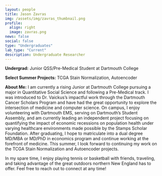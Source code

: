 ```yaml
---
layout: people
title: Jason Zavras
img: /assets/img/zavras_thumbnail.png
profile:
  align: right
  image: zavras.png
news: false
social: false
type: "Undergraduates"
lab_type: "Current"
description: Undergraduate Researcher
---
```

**Undergrad:** Junior QSS/Pre-Medical Student at Dartmouth College

**Select Summer Projects:** TCGA Stain Normalization, Autoencoder

**About Me:** I am currently a rising Junior at Dartmouth College pursuing a major in Quantitative Social Science and following a Pre-Medical track. I was introduced to Dr. Vaickus’s impactful work through the Dartmouth Cancer Scholars Program and have had the great opportunity to explore the intersection of medicine and computer science. On campus, I enjoy volunteering with Dartmouth EMS, serving on Dartmouth’s Student Assembly, and am currently leading an independent project focusing on quantifying the impact of economic recessions on population health under varying healthcare environments made possible by the Stamps Scholar Foundation. After graduating, I hope to matriculate into a dual degree MD/MBA or MD/PhD in economics program and continue working at the forefront of medicine. This summer, I look forward to continuing my work on the TCGA Stain Normalization and Autoencoder projects.

In my spare time, I enjoy playing tennis or basketball with friends, traveling, and taking advantage of the great outdoors northern New England has to offer. Feel free to reach out to connect at any time!
